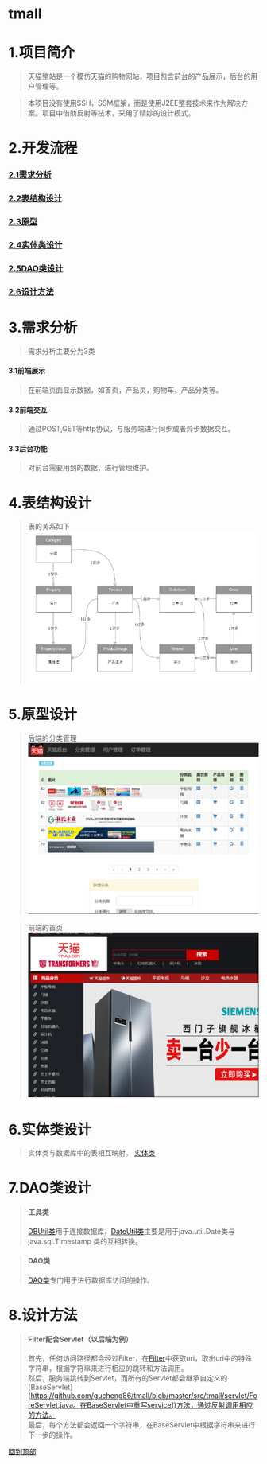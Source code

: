 # tmall
# 1.项目简介
>天猫整站是一个模仿天猫的购物网站，项目包含前台的产品展示，后台的用户管理等。 
  
>本项目没有使用SSH，SSM框架，而是使用J2EE整套技术来作为解决方案。项目中借助反射等技术，采用了精妙的设计模式。   

# 2.开发流程  
### [2.1需求分析](#3需求分析)
### [2.2表结构设计](#4表结构设计)  
### [2.3原型](#5原型)
### [2.4实体类设计](#6实体类设计)  
### [2.5DAO类设计](#7DAO类设计)
### [2.6设计方法](#8设计方法)

# 3.需求分析
>需求分析主要分为3类
#### 3.1前端展示  
>在前端页面显示数据，如首页，产品页，购物车，产品分类等。  
#### 3.2前端交互  
>通过POST,GET等http协议，与服务端进行同步或者异步数据交互。  
#### 3.3后台功能  
>对前台需要用到的数据，进行管理维护。  

# 4.表结构设计  
>表的关系如下  
![表的关系](https://github.com/gucheng86/tmall/blob/master/img/table.png)

# 5.原型设计  
>后端的分类管理  
![分类管理](https://github.com/gucheng86/tmall/blob/master/img/category.png)  
  
>前端的首页  
![首页](https://github.com/gucheng86/tmall/blob/master/img/fore.png)  
  
# 6.实体类设计  
>实体类与数据库中的表相互映射。
[实体类](https://github.com/gucheng86/tmall/tree/master/src/tmall/bean)

# 7.DAO类设计  
>#### 工具类  
>[DBUtil类](https://github.com/gucheng86/tmall/blob/master/src/tmall/util/DBUtil.java)用于连接数据库，[DateUtil类](https://github.com/gucheng86/tmall/blob/master/src/tmall/util/DateUtil.java)主要是用于java.util.Date类与java.sql.Timestamp 类的互相转换。  

>#### DAO类  
>[DAO类](https://github.com/gucheng86/tmall/blob/master/src/tmall/DAO)专门用于进行数据库访问的操作。

# 8.设计方法  
>#### Filter配合Servlet（以后端为例）
>  首先，任何访问路径都会经过Filter，在[Filter](https://github.com/gucheng86/tmall/blob/master/src/tmall/filter/BackServletFilter.java)中获取uri，取出uri中的特殊字符串，根据字符串来进行相应的跳转和方法调用。  
>  然后，服务端跳转到Servlet，而所有的Servlet都会继承自定义的[BaseServlet](https://github.com/gucheng86/tmall/blob/master/src/tmall/servlet/ForeServlet.java。在BaseServlet中重写service()方法，通过反射调用相应的方法。  
>  最后，每个方法都会返回一个字符串，在BaseServlet中根据字符串来进行下一步的操作。  
  

[回到顶部](#readme)
